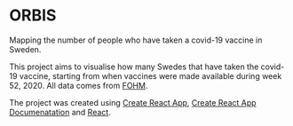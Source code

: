 # ORBIS

Mapping the number of people who have taken a covid-19 vaccine in Sweden.

This project aims to visualise how many Swedes that have taken the covid-19 vaccine, starting from when vaccines were made available during week 52, 2020. All data comes from [FOHM](https://www.folkhalsomyndigheten.se/smittskydd-beredskap/utbrott/aktuella-utbrott/covid-19/statistik-och-analyser/statistik-over-registrerade-vaccinationer-covid-19/).


The project was created using [Create React App](https://github.com/facebook/create-react-app), [Create React App Documenatation](https://create-react-app.dev/) and [React](https://reactjs.org/).
